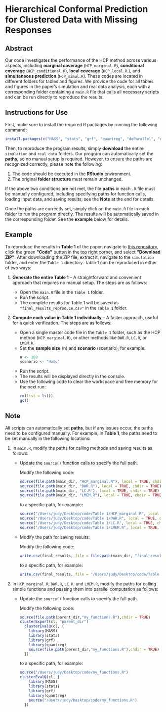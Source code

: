 # Hierarchical Conformal Prediction for Clustered Data with Missing Responses


## Abstract
Our code investigates the performance of the HCP method across various aspects, including **marginal coverage** (`HCP_marginal.R`), **conditional coverage** (`HCP_conditional.R`), **local coverage**  (`HCP_local.R`.), and **simultaneous prediction** (`HCP_simul.R`). These codes are located in different folders for tables and figures.
We provide the code for all tables and figures in the paper’s simulation and real data analysis, each with a corresponding folder containing a `main.R` file that calls all necessary scripts and can be run directly to reproduce the results.



## Instructions for Use
First, make sure to install the required R packages by running the following command:
```R
install.packages(c("MASS", "stats", "grf", "quantreg", "doParallel", "doRNG", "lme4", "merTools", "randomForest", "rstudioapi"))
```

Then, to reproduce the program results, simply **download** the entire `simulation` and `real data` folders.
Our program can automatically set the **paths**, so no manual setup is required.
However, to ensure the paths are recognized correctly, please note the following:
1. The code should be executed in the **RStudio** environment.
2. The original **folder structure** must remain unchanged.


If the above two conditions are not met, the file **paths** in each `.R` file must be manually configured, including specifying paths for function calls, loading input data, and saving results; 
see the **Note** at the end for details. 

Once the paths are correctly set, simply click on the `main.R` file in each folder to run the program directly. The results will be automatically saved in the corresponding folder. See the **example**  below for details.  

## Example
To reproduce the results in **Table 1** of the paper, navigate to [this repository](https://github.com/judywangstat/HCP.git), click the green **"Code"** button in the top right corner, and select **"Download ZIP"**.
After downloading the ZIP file, extract it, navigate to the `simulation` folder, and enter the `Table 1` directory.
Table 1 can be reproduced in either of two ways:
1. **Generate the entire Table 1** – A straightforward and convenient approach that requires no manual setup. The steps are as follows:
     - Open the `main.R` file in the `Table 1` folder.  
     - Run the script.  
     - The complete results for Table 1 will be saved as `"final_results_reproduce.csv"` in the `Table 1` folder.
     
2. **Compute each value in Table 1 individually** – A faster approach, useful for a quick verification.  The steps are as follows:
   - Open a single master code file in the `Table 1` folder, such as the HCP method (`HCP_marginal.R`), or other methods like `DWR.R`, `LC.R`, or `LMEM.R`.  
   - Set the **sample size** (n) and **scenario** (scenario), for example:  
     ```R
     n <- 100  
     scenario <- "Homo"
     ```  
   - Run the script.  
   - The results will be displayed directly in the console.
   - Use the following code to clear the workspace and free memory for the next run:  
     ```R
     rm(list = ls())  
     gc()
     ```  


## Note 
All scripts can automatically set **paths**, but if any issues occur, the paths need to be configured manually.  For example, in **Table 1**, the paths need to be set manually in the following locations:  

1.  In `main.R`, modify the paths for calling methods and saving results as follows:

     - Update the `source()` function calls to specify the full path.

       Modify the following code:  
        ```R
        source(file.path(main_dir, "HCP_marginal.R"), local = TRUE, chdir = TRUE)
        source(file.path(main_dir, "DWR.R"), local = TRUE, chdir = TRUE)
        source(file.path(main_dir, "LC.R"), local = TRUE, chdir = TRUE)
        source(file.path(main_dir, "LMEM.R"), local = TRUE, chdir = TRUE)
        ```
       to a specific path, for example:  
        ```R
        source("/Users/judy/Desktop/code/Table 1/HCP_marginal.R", local = TRUE, chdir = TRUE)
        source("/Users/judy/Desktop/code/Table 1/DWR.R", local = TRUE, chdir = TRUE)
        source("/Users/judy/Desktop/code/Table 1/LC.R", local = TRUE, chdir = TRUE)
        source("/Users/judy/Desktop/code/Table 1/LMEM.R", local = TRUE, chdir = TRUE)
        ```

      -  Modify the path for saving results:
   
         Modify the following code:  
         ```R
         write.csv(final_results, file = file.path(main_dir, "final_results_reproduce.csv"), row.names = FALSE)
         ```
         to a specific path, for example:  
         ```R
         write.csv(final_results, file = "/Users/judy/Desktop/code/Table 1/final_results_reproduce.csv", row.names = TRUE)
         ```
2. In `HCP_marginal.R`, `DWR.R`, `LC.R`, and `LMEM.R`, modify the paths for calling simple functions and passing them into parallel computation as follows:  

    - Update the `source()` function calls to specify the full path.

      Modify the following code:  
        ```R
        source(file.path(parent_dir,"my_functions.R"),chdir = TRUE)
        clusterExport(cl, "parent_dir")
          clusterEvalQ(cl, {
            library(MASS)
            library(stats)
            library(grf)
            library(quantreg)
            source(file.path(parent_dir,"my_functions.R"),chdir = TRUE)
          })
        ```
      to a specific path, for example:  
        ```R
        source("/Users/judy/Desktop/code/my_functions.R")
        clusterEvalQ(cl, {
            library(MASS)
            library(stats)
            library(grf)
            library(quantreg)
            source("/Users/judy/Desktop/code/my_functions.R")
          })
        ```

